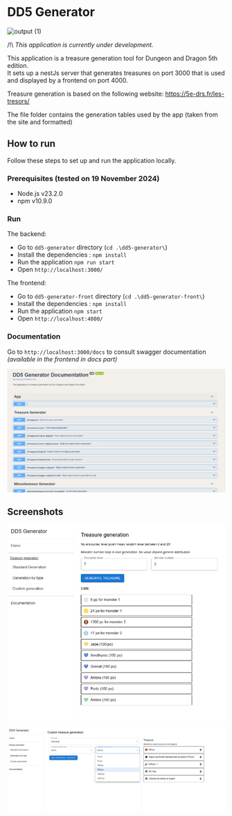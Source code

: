 # DD5 Generator

![output (1)](https://github.com/user-attachments/assets/87af1121-07fb-4930-b787-66b3271c9211)

/!\ _This application is currently under development._

This application is a treasure generation tool for Dungeon and Dragon 5th edition.  
It sets up a nestJs server that generates treasures on port 3000 that is used and displayed by a frontend on port 4000.

Treasure generation is based on the following website: https://5e-drs.fr/les-tresors/

The file folder contains the generation tables used by the app (taken from the site and formatted)

## How to run

Follow these steps to set up and run the application locally.

### Prerequisites (tested on 19 November 2024)

- Node.js v23.2.0
- npm v10.9.0

### Run

The backend:  
- Go to `dd5-generator` directory (`cd .\dd5-generator\`)
- Install the dependencies : `npm install`
- Run the application `npm run start`
- Open `http://localhost:3000/`

The frontend:  
- Go to `dd5-generator-front` directory (`cd .\dd5-generator-front\`)
- Install the dependencies : `npm install`
- Run the application `npm start`
- Open `http://localhost:4000/`

### Documentation

Go to `http://localhost:3000/docs` to consult swagger documentation _(available in the frontend in docs part)_

![alt text](image-1.png)

## Screenshots
![alt text](image.png)
![alt text](image-2.png)


